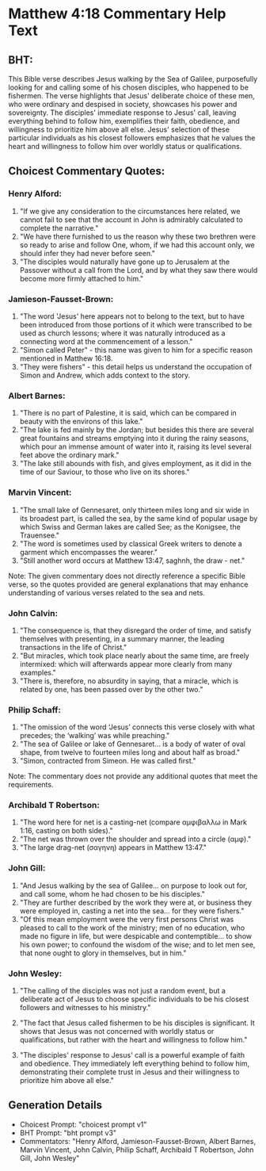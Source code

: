 # Matthew 4:18 Commentary Help Text

## BHT:
This Bible verse describes Jesus walking by the Sea of Galilee, purposefully looking for and calling some of his chosen disciples, who happened to be fishermen. The verse highlights that Jesus' deliberate choice of these men, who were ordinary and despised in society, showcases his power and sovereignty. The disciples' immediate response to Jesus' call, leaving everything behind to follow him, exemplifies their faith, obedience, and willingness to prioritize him above all else. Jesus' selection of these particular individuals as his closest followers emphasizes that he values the heart and willingness to follow him over worldly status or qualifications.

## Choicest Commentary Quotes:
### Henry Alford:
1. "If we give any consideration to the circumstances here related, we cannot fail to see that the account in John is admirably calculated to complete the narrative."
2. "We have there furnished to us the reason why these two brethren were so ready to arise and follow One, whom, if we had this account only, we should infer they had never before seen."
3. "The disciples would naturally have gone up to Jerusalem at the Passover without a call from the Lord, and by what they saw there would become more firmly attached to him."

### Jamieson-Fausset-Brown:
1. "The word 'Jesus' here appears not to belong to the text, but to have been introduced from those portions of it which were transcribed to be used as church lessons; where it was naturally introduced as a connecting word at the commencement of a lesson."
2. "Simon called Peter" - this name was given to him for a specific reason mentioned in Matthew 16:18.
3. "They were fishers" - this detail helps us understand the occupation of Simon and Andrew, which adds context to the story.

### Albert Barnes:
1. "There is no part of Palestine, it is said, which can be compared in beauty with the environs of this lake."
2. "The lake is fed mainly by the Jordan; but besides this there are several great fountains and streams emptying into it during the rainy seasons, which pour an immense amount of water into it, raising its level several feet above the ordinary mark."
3. "The lake still abounds with fish, and gives employment, as it did in the time of our Saviour, to those who live on its shores."

### Marvin Vincent:
1. "The small lake of Gennesaret, only thirteen miles long and six wide in its broadest part, is called the sea, by the same kind of popular usage by which Swiss and German lakes are called See; as the Konigsee, the Trauensee."
2. "The word is sometimes used by classical Greek writers to denote a garment which encompasses the wearer."
3. "Still another word occurs at Matthew 13:47, saghnh, the draw - net."

Note: The given commentary does not directly reference a specific Bible verse, so the quotes provided are general explanations that may enhance understanding of various verses related to the sea and nets.

### John Calvin:
1. "The consequence is, that they disregard the order of time, and satisfy themselves with presenting, in a summary manner, the leading transactions in the life of Christ."
2. "But miracles, which took place nearly about the same time, are freely intermixed: which will afterwards appear more clearly from many examples."
3. "There is, therefore, no absurdity in saying, that a miracle, which is related by one, has been passed over by the other two."

### Philip Schaff:
1. "The omission of the word ‘Jesus’ connects this verse closely with what precedes; the ‘walking’ was while preaching." 
2. "The sea of Galilee or lake of Gennesaret... is a body of water of oval shape, from twelve to fourteen miles long and about half as broad."
3. "Simon, contracted from Simeon. He was called first."

Note: The commentary does not provide any additional quotes that meet the requirements.

### Archibald T Robertson:
1. "The word here for net is a casting-net (compare αμφιβαλλω in Mark 1:16, casting on both sides)."
2. "The net was thrown over the shoulder and spread into a circle (αμφ)."
3. "The large drag-net (σαγηνη) appears in Matthew 13:47."

### John Gill:
1. "And Jesus walking by the sea of Galilee... on purpose to look out for, and call some, whom he had chosen to be his disciples."
2. "They are further described by the work they were at, or business they were employed in, casting a net into the sea... for they were fishers."
3. "Of this mean employment were the very first persons Christ was pleased to call to the work of the ministry; men of no education, who made no figure in life, but were despicable and contemptible... to show his own power; to confound the wisdom of the wise; and to let men see, that none ought to glory in themselves, but in him."

### John Wesley:
1. "The calling of the disciples was not just a random event, but a deliberate act of Jesus to choose specific individuals to be his closest followers and witnesses to his ministry." 

2. "The fact that Jesus called fishermen to be his disciples is significant. It shows that Jesus was not concerned with worldly status or qualifications, but rather with the heart and willingness to follow him."

3. "The disciples' response to Jesus' call is a powerful example of faith and obedience. They immediately left everything behind to follow him, demonstrating their complete trust in Jesus and their willingness to prioritize him above all else."


## Generation Details
- Choicest Prompt: "choicest prompt v1"
- BHT Prompt: "bht prompt v3"
- Commentators: "Henry Alford, Jamieson-Fausset-Brown, Albert Barnes, Marvin Vincent, John Calvin, Philip Schaff, Archibald T Robertson, John Gill, John Wesley"
